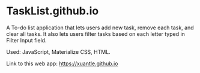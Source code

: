 # TaskList.github.io

A To-do list application that lets users add new task, remove each task, and clear all tasks. It also lets users filter tasks based on each letter typed in Filter Input field.

Used: JavaScript, Materialize CSS, HTML.

Link to this web app: https://xuantle.github.io
